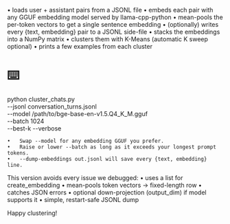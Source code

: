 
•	loads user + assistant pairs from a JSONL file
•	embeds each pair with any GGUF embedding model served by llama-cpp-python
•	mean-pools the per-token vectors to get a single sentence embedding
	•	(optionally) writes every {text, embedding} pair to a JSONL side-file
	•	stacks the embeddings into a NumPy matrix
	•	clusters them with K-Means (automatic K sweep optional)
	•	prints a few examples from each cluster



# ⌨️

python cluster_chats.py \
  --jsonl conversation_turns.jsonl \
  --model /path/to/bge-base-en-v1.5.Q4_K_M.gguf \
  --batch 1024 \
  --best-k --verbose

	•	Swap --model for any embedding GGUF you prefer.
	•	Raise or lower --batch as long as it exceeds your longest prompt tokens.
	•	--dump-embeddings out.jsonl will save every {text, embedding} line.

This version avoids every issue we debugged:
	•	uses a list for create_embedding
	•	mean-pools token vectors → fixed-length row
	•	catches JSON errors
	•	optional down-projection (output_dim) if model supports it
	•	simple, restart-safe JSONL dump

Happy clustering!
